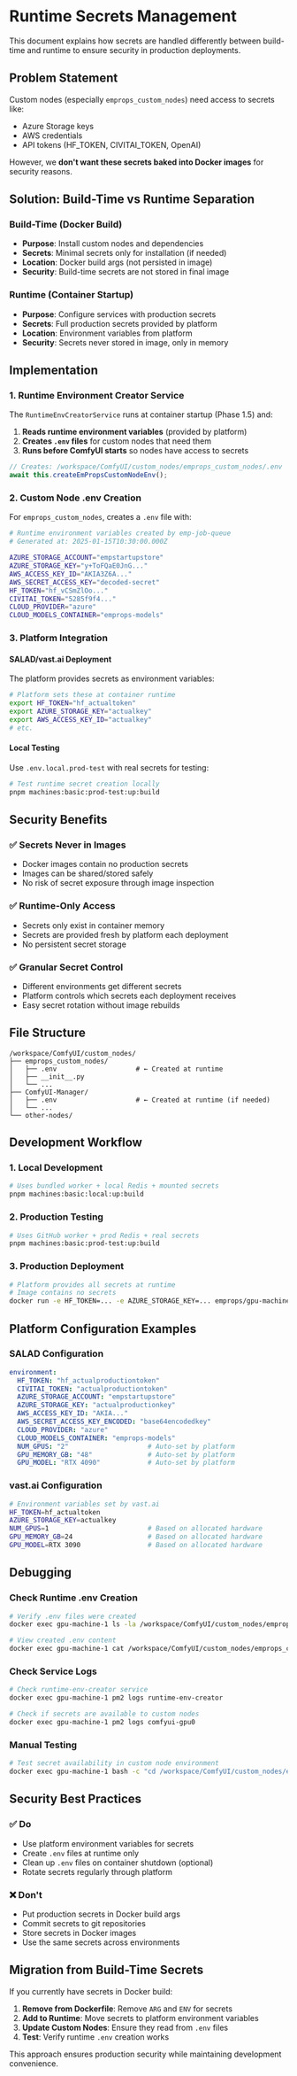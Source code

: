 # Runtime Secrets Management

This document explains how secrets are handled differently between build-time and runtime to ensure security in production deployments.

## Problem Statement

Custom nodes (especially `emprops_custom_nodes`) need access to secrets like:
- Azure Storage keys
- AWS credentials  
- API tokens (HF_TOKEN, CIVITAI_TOKEN, OpenAI)

However, we **don't want these secrets baked into Docker images** for security reasons.

## Solution: Build-Time vs Runtime Separation

### Build-Time (Docker Build)
- **Purpose**: Install custom nodes and dependencies
- **Secrets**: Minimal secrets only for installation (if needed)
- **Location**: Docker build args (not persisted in image)
- **Security**: Build-time secrets are not stored in final image

### Runtime (Container Startup)  
- **Purpose**: Configure services with production secrets
- **Secrets**: Full production secrets provided by platform
- **Location**: Environment variables from platform
- **Security**: Secrets never stored in image, only in memory

## Implementation

### 1. Runtime Environment Creator Service

The `RuntimeEnvCreatorService` runs at container startup (Phase 1.5) and:

1. **Reads runtime environment variables** (provided by platform)
2. **Creates `.env` files** for custom nodes that need them
3. **Runs before ComfyUI starts** so nodes have access to secrets

```javascript
// Creates: /workspace/ComfyUI/custom_nodes/emprops_custom_nodes/.env
await this.createEmPropsCustomNodeEnv();
```

### 2. Custom Node .env Creation

For `emprops_custom_nodes`, creates a `.env` file with:

```bash
# Runtime environment variables created by emp-job-queue
# Generated at: 2025-01-15T10:30:00.000Z

AZURE_STORAGE_ACCOUNT="empstartupstore"
AZURE_STORAGE_KEY="y+ToFQaE0JnG..."
AWS_ACCESS_KEY_ID="AKIA3Z6A..."
AWS_SECRET_ACCESS_KEY="decoded-secret"
HF_TOKEN="hf_vCSmZlOo..."
CIVITAI_TOKEN="5285f9f4..."
CLOUD_PROVIDER="azure"
CLOUD_MODELS_CONTAINER="emprops-models"
```

### 3. Platform Integration

#### SALAD/vast.ai Deployment
The platform provides secrets as environment variables:

```bash
# Platform sets these at container runtime
export HF_TOKEN="hf_actualtoken"
export AZURE_STORAGE_KEY="actualkey"
export AWS_ACCESS_KEY_ID="actualkey"
# etc.
```

#### Local Testing
Use `.env.local.prod-test` with real secrets for testing:

```bash
# Test runtime secret creation locally
pnpm machines:basic:prod-test:up:build
```

## Security Benefits

### ✅ Secrets Never in Images
- Docker images contain no production secrets
- Images can be shared/stored safely
- No risk of secret exposure through image inspection

### ✅ Runtime-Only Access
- Secrets only exist in container memory
- Secrets are provided fresh by platform each deployment
- No persistent secret storage

### ✅ Granular Secret Control
- Different environments get different secrets
- Platform controls which secrets each deployment receives
- Easy secret rotation without image rebuilds

## File Structure

```
/workspace/ComfyUI/custom_nodes/
├── emprops_custom_nodes/
│   ├── .env                    # ← Created at runtime
│   ├── __init__.py
│   └── ...
├── ComfyUI-Manager/
│   ├── .env                    # ← Created at runtime (if needed)
│   └── ...
└── other-nodes/
```

## Development Workflow

### 1. Local Development
```bash
# Uses bundled worker + local Redis + mounted secrets
pnpm machines:basic:local:up:build
```

### 2. Production Testing  
```bash
# Uses GitHub worker + prod Redis + real secrets
pnpm machines:basic:prod-test:up:build
```

### 3. Production Deployment
```bash
# Platform provides all secrets at runtime
# Image contains no secrets
docker run -e HF_TOKEN=... -e AZURE_STORAGE_KEY=... emprops/gpu-machine:latest
```

## Platform Configuration Examples

### SALAD Configuration
```yaml
environment:
  HF_TOKEN: "hf_actualproductiontoken"
  CIVITAI_TOKEN: "actualproductiontoken"
  AZURE_STORAGE_ACCOUNT: "empstartupstore"
  AZURE_STORAGE_KEY: "actualproductionkey"
  AWS_ACCESS_KEY_ID: "AKIA..."
  AWS_SECRET_ACCESS_KEY_ENCODED: "base64encodedkey"
  CLOUD_PROVIDER: "azure"
  CLOUD_MODELS_CONTAINER: "emprops-models"
  NUM_GPUS: "2"                    # Auto-set by platform
  GPU_MEMORY_GB: "48"              # Auto-set by platform  
  GPU_MODEL: "RTX 4090"            # Auto-set by platform
```

### vast.ai Configuration
```bash
# Environment variables set by vast.ai
HF_TOKEN=hf_actualtoken
AZURE_STORAGE_KEY=actualkey
NUM_GPUS=1                         # Based on allocated hardware
GPU_MEMORY_GB=24                   # Based on allocated hardware
GPU_MODEL=RTX 3090                 # Based on allocated hardware
```

## Debugging

### Check Runtime .env Creation
```bash
# Verify .env files were created
docker exec gpu-machine-1 ls -la /workspace/ComfyUI/custom_nodes/emprops_custom_nodes/.env

# View created .env content
docker exec gpu-machine-1 cat /workspace/ComfyUI/custom_nodes/emprops_custom_nodes/.env
```

### Check Service Logs
```bash
# Check runtime-env-creator service
docker exec gpu-machine-1 pm2 logs runtime-env-creator

# Check if secrets are available to custom nodes
docker exec gpu-machine-1 pm2 logs comfyui-gpu0
```

### Manual Testing
```bash
# Test secret availability in custom node environment
docker exec gpu-machine-1 bash -c "cd /workspace/ComfyUI/custom_nodes/emprops_custom_nodes && python -c 'import os; print(os.environ.get(\"AZURE_STORAGE_KEY\"))'"
```

## Security Best Practices

### ✅ Do
- Use platform environment variables for secrets
- Create `.env` files at runtime only
- Clean up `.env` files on container shutdown (optional)
- Rotate secrets regularly through platform

### ❌ Don't  
- Put production secrets in Docker build args
- Commit secrets to git repositories
- Store secrets in Docker images
- Use the same secrets across environments

## Migration from Build-Time Secrets

If you currently have secrets in Docker build:

1. **Remove from Dockerfile**: Remove `ARG` and `ENV` for secrets
2. **Add to Runtime**: Move secrets to platform environment variables
3. **Update Custom Nodes**: Ensure they read from `.env` files
4. **Test**: Verify runtime `.env` creation works

This approach ensures production security while maintaining development convenience.